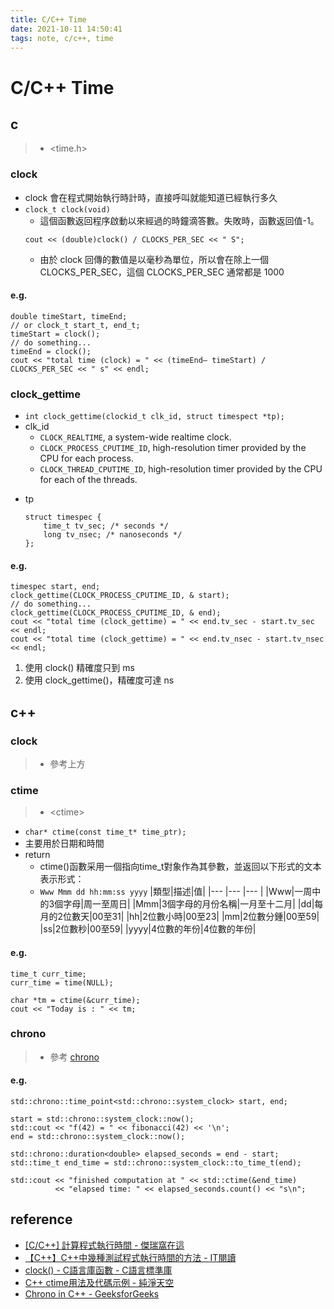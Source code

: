 ```yaml
---
title: C/C++ Time
date: 2021-10-11 14:50:41
tags: note, c/c++, time
---
```


# C/C++ Time

## c
> - <time.h>
### clock
- clock 會在程式開始執行時計時，直接呼叫就能知道已經執行多久
- `clock_t clock(void)`
    - 這個函數返回程序啟動以來經過的時鐘滴答數。失敗時，函數返回值-1。
    ```clike
    cout << (double)clock() / CLOCKS_PER_SEC << " S";
    ```
    - 由於 clock 回傳的數值是以毫秒為單位，所以會在除上一個 CLOCKS\_PER\_SEC，這個 CLOCKS\_PER\_SEC 通常都是 1000
<!--more-->
#### e.g.
```clike
double timeStart, timeEnd;
// or clock_t start_t, end_t;
timeStart = clock();
// do something...
timeEnd = clock();
cout << "total time (clock) = " << (timeEnd– timeStart) / CLOCKS_PER_SEC << " s" << endl;
```
### clock_gettime
- `int clock_gettime(clockid_t clk_id, struct timespect *tp);`
- clk_id
    - `CLOCK_REALTIME`, a system-wide realtime clock.
    * `CLOCK_PROCESS_CPUTIME_ID`, high-resolution timer provided by the CPU for each process.
    * `CLOCK_THREAD_CPUTIME_ID`, high-resolution timer provided by the CPU for each of the threads.
* tp
    ```clike
    struct timespec {
        time_t tv_sec; /* seconds */
        long tv_nsec; /* nanoseconds */
    };
    ```
#### e.g.
```clike
timespec start, end;
clock_gettime(CLOCK_PROCESS_CPUTIME_ID, & start);
// do something...
clock_gettime(CLOCK_PROCESS_CPUTIME_ID, & end);
cout << "total time (clock_gettime) = " << end.tv_sec - start.tv_sec << endl;
cout << "total time (clock_gettime) = " << end.tv_nsec - start.tv_nsec << endl;
```
1.  使用 clock() 精確度只到 ms
2.  使用 clock_gettime()，精確度可達 ns


## c++
### clock
> - 參考上方

### ctime
> - \<ctime>

- `char* ctime(const time_t* time_ptr);`
- 主要用於日期和時間
- return
    - ctime()函數采用一個指向time_t對象作為其參數，並返回以下形式的文本表示形式：
    - `Www Mmm dd hh:mm:ss yyyy`
        |類型|描述|值|
        |--- |--- |--- |
        |Www|一周中的3個字母|周一至周日|
        |Mmm|3個字母的月份名稱|一月至十二月|
        |dd|每月的2位數天|00至31|
        |hh|2位數小時|00至23|
        |mm|2位數分鍾|00至59|
        |ss|2位數秒|00至59|
        |yyyy|4位數的年份|4位數的年份|

#### e.g.
```clike
time_t curr_time;
curr_time = time(NULL);

char *tm = ctime(&curr_time);
cout << "Today is : " << tm;
```
### chrono
> - 參考 [chrono](https://hackmd.io/jqwUCp_8TdCQoNWvcIyfuw#chrono)

#### e.g.
```clike
std::chrono::time_point<std::chrono::system_clock> start, end;

start = std::chrono::system_clock::now();
std::cout << "f(42) = " << fibonacci(42) << '\n';
end = std::chrono::system_clock::now();

std::chrono::duration<double> elapsed_seconds = end - start;
std::time_t end_time = std::chrono::system_clock::to_time_t(end);

std::cout << "finished computation at " << std::ctime(&end_time)
          << "elapsed time: " << elapsed_seconds.count() << "s\n";
```
## reference
- [[C/C++] 計算程式執行時間 - 傑瑞窩在這](https://jerrynest.io/calculate-running-time/)
- [【C++】C++中幾種測試程式執行時間的方法 - IT閱讀](https://www.itread01.com/content/1548646212.html)
- [clock() - C語言庫函數 - C語言標準庫](http://tw.gitbook.net/c_standard_library/c_function_clock.html)
- [C++ ctime用法及代碼示例 - 純淨天空](https://vimsky.com/zh-tw/examples/usage/cpp-programming_library-function_ctime_ctime.html)
- [Chrono in C++ - GeeksforGeeks](https://www.geeksforgeeks.org/chrono-in-c/)